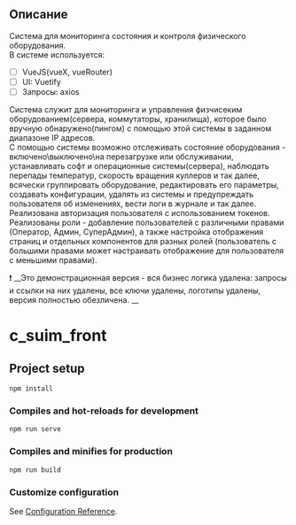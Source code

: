 ## Описание
Система для мониторинга состояния и контроля физического оборудования.  
В системе используется:  
- [ ] VueJS(vueX, vueRouter)
- [ ] UI: Vuetify
- [ ] Запросы: axios

Система служит для мониторинга и управления физчисеким оборудованием(сервера, коммутаторы, хранилища), которое было вручную обнаружено(пингом) с помощью этой системы в заданном диапазоне IP адресов.  
С помощью системы возможно отслеживать состояние оборудования - включено\выключено\на перезагрузке или обслуживании, устанавливать софт и операционные системы(сервера), наблюдать перепады температур, скорость вращения куллеров и так далее, всячески группировать оборудование, редактировать его параметры, создавать конфигурации, удалять из системы и предупреждать пользователя об изменениях, вести логи в журнале и так далее.  
Реализована авторизация пользователя с использованием токенов. Реализованы роли - добавление пользователей с различными правами (Оператор, Админ, СуперАдмин), а также настройка отображения страниц и отдельных компонентов для разных ролей (пользователь с большими правами может настраивать отображение для пользователя с меньшими правами).


 :exclamation: __Это демонстрационная версия - вся бизнес логика удалена: запросы и ссылки на них удалены, все ключи удалены, логотипы удалены, версия полностью обезличена. __





# c_suim_front

## Project setup
```
npm install
```

### Compiles and hot-reloads for development
```
npm run serve
```

### Compiles and minifies for production
```
npm run build
```

### Customize configuration
See [Configuration Reference](https://cli.vuejs.org/config/).
